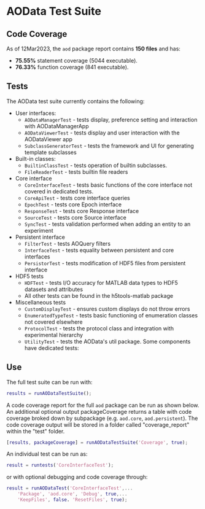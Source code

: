 # AOData Test Suite

## Code Coverage
As of 12Mar2023, the ```aod``` package report contains **150 files** and has:
- **75.55%** statement coverage (5044 executable). 
- **76.33%** function coverage (841 executable).

## Tests
The AOData test suite currently contains the following:
- User interfaces:
  - ```AODataManagerTest``` - tests display, preference setting and interaction with AODataManagerApp
  - ```AODataViewerTest``` - tests display and user interaction with the AODataViewer app
  - ```SubclassGeneratorTest``` - tests the framework and UI for generating template subclasses
- Built-in classes:
  - ```BuiltinClassTest``` - tests operation of builtin subclasses. 
  - ```FileReaderTest``` - tests builtin file readers
- Core interface  
  - ```CoreInterfaceTest``` - tests basic functions of the core interface not covered in dedicated tests. 
  - ```CoreApiTest``` - tests core interface queries
  - ```EpochTest``` - tests core Epoch interface
  - ```ResponseTest``` - tests core Response interface
  - ```SourceTest``` - tests core Source interface
  - ```SyncTest``` - tests validation performed when adding an entity to an experiment
- Persistent interface
  - ```FilterTest``` - tests AOQuery filters
  - ```InterfaceTest``` - tests equality between persistent and core interfaces
  - ```PersistorTest``` - tests modification of HDF5 files from persistent interface
- HDF5 tests
  - ```HDFTest``` - tests I/O accuracy for MATLAB data types to HDF5 datasets and attributes
  - All other tests can be found in the h5tools-matlab package
- Miscellaneous tests
  - ```CustomDisplayTest``` - ensures custom displays do not throw errors
  - ```EnumeratedTypeTest``` - tests basic functioning of enumeration classes not covered elsewhere
  - ```ProtocolTest``` - tests the protocol class and integration with experimental hierarchy
  - ```UtilityTest``` - tests the AOData's util package. Some components have dedicated tests:


## Use
The full test suite can be run with:
```matlab
results = runAODataTestSuite();
```

A code coverage report for the full ```aod``` package can be run as shown below. An additional optional output packageCoverage returns a table with code coverage broked down by subpackage (e.g. ```aod.core```, ```aod.persistent```). The code coverage output will be stored in a folder called "coverage_report" within the "test" folder.
```matlab
[results, packageCoverage] = runAODataTestSuite('Coverage', true);
```

An individual test can be run as:
```matlab
result = runtests('CoreInterfaceTest');
```
or with optional debugging and code coverage through:
```matlab
result = runAODataTest('CoreInterfaceTest',... 
    'Package', 'aod.core', 'Debug', true,... 
    'KeepFiles', false. 'ResetFiles', true);
```
